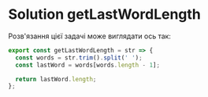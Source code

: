 # Solution getLastWordLength

Розв'язання цієї задачі може виглядати ось так:

```js
export const getLastWordLength = str => {
  const words = str.trim().split(' ');
  const lastWord = words[words.length - 1];

  return lastWord.length;
};
```
